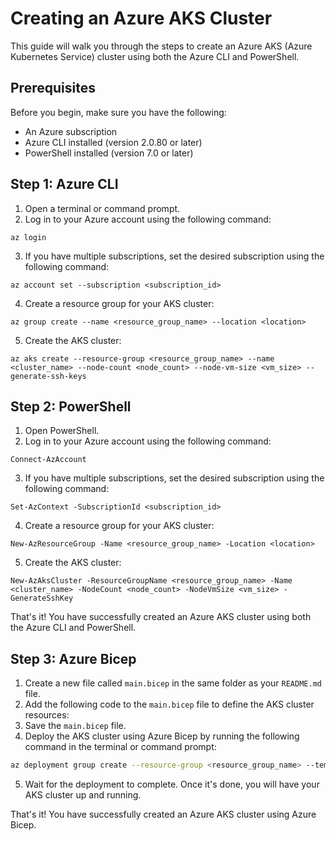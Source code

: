 # Creating an Azure AKS Cluster

This guide will walk you through the steps to create an Azure AKS (Azure Kubernetes Service) cluster using both the Azure CLI and PowerShell.

## Prerequisites

Before you begin, make sure you have the following:

- An Azure subscription
- Azure CLI installed (version 2.0.80 or later)
- PowerShell installed (version 7.0 or later)

## Step 1: Azure CLI

1. Open a terminal or command prompt.
2. Log in to your Azure account using the following command:
  ```
  az login
  ```
3. If you have multiple subscriptions, set the desired subscription using the following command:
  ```
  az account set --subscription <subscription_id>
  ```
4. Create a resource group for your AKS cluster:
  ```
  az group create --name <resource_group_name> --location <location>
  ```
5. Create the AKS cluster:
  ```
  az aks create --resource-group <resource_group_name> --name <cluster_name> --node-count <node_count> --node-vm-size <vm_size> --generate-ssh-keys
  ```

## Step 2: PowerShell

1. Open PowerShell.
2. Log in to your Azure account using the following command:
  ```
  Connect-AzAccount
  ```
3. If you have multiple subscriptions, set the desired subscription using the following command:
  ```
  Set-AzContext -SubscriptionId <subscription_id>
  ```
4. Create a resource group for your AKS cluster:
  ```
  New-AzResourceGroup -Name <resource_group_name> -Location <location>
  ```
5. Create the AKS cluster:
  ```
  New-AzAksCluster -ResourceGroupName <resource_group_name> -Name <cluster_name> -NodeCount <node_count> -NodeVmSize <vm_size> -GenerateSshKey
  ```

That's it! You have successfully created an Azure AKS cluster using both the Azure CLI and PowerShell.

## Step 3: Azure Bicep
1. Create a new file called `main.bicep` in the same folder as your `README.md` file.
2. Add the following code to the `main.bicep` file to define the AKS cluster resources:
3. Save the `main.bicep` file.
4. Deploy the AKS cluster using Azure Bicep by running the following command in the terminal or command prompt:
```bash
az deployment group create --resource-group <resource_group_name> --template-file main.bicep
```
5. Wait for the deployment to complete. Once it's done, you will have your AKS cluster up and running.

That's it! You have successfully created an Azure AKS cluster using Azure Bicep.

